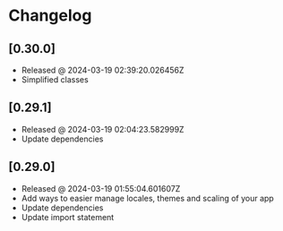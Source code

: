 # Changelog

## [0.30.0]

- Released @ 2024-03-19 02:39:20.026456Z
- Simplified classes

## [0.29.1]

- Released @ 2024-03-19 02:04:23.582999Z
- Update dependencies

## [0.29.0]

- Released @ 2024-03-19 01:55:04.601607Z
- Add ways to easier manage locales, themes and scaling of your app
- Update dependencies
- Update import statement

